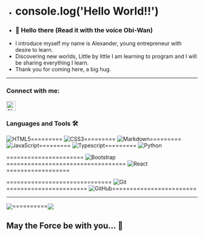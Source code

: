- # console.log('Hello World!!')
- ### 👋 Hello there (Read it with the voice Obi-Wan)
- I introduce myself my name is Alexander, young entrepreneur with desire to learn.
- Discovering new worlds, Little by little I am learning to program and I will be sharing everything I learn.
- Thank you for coming here, a big hug.
- ------------------------------------------------------
### Connect with me:
<p align="left">
<a href="https://www.linkedin.com/in/alexander-paniagua-84873a244/" target="blank"><img align="center" src="https://user-images.githubusercontent.com/10210567/140838329-299967f6-0fb5-427d-b1f1-d5140b9b252f.png" alt="Alexander Paniagua" height="25" width="25" /></a>
</p>

### Languages and Tools 🛠 

![HTML5](https://img.shields.io/badge/-HTML5-%23E44D27?style=flat-square&logo=html5&logoColor=ffffff)=========
![CSS3](https://img.shields.io/badge/-CSS3-%231572B6?style=flat-square&logo=css3)=========
![Markdown](https://img.shields.io/badge/-Markdown-000000?style=flat-square&logo=markdown)=========
![JavaScript](https://img.shields.io/badge/-JavaScript-%23F7DF1C?style=flat-square&logo=javascript&logoColor=000000&color=%23F7DF1C)=========
![Typescript](https://img.shields.io/badge/-Typescript-61DAFB?style=flat-square&logo=typescript&logoColor=ffffff&color=007acc)=========
![Python](http://img.shields.io/badge/-Python-3776AB?style=flat-square&logo=python&logoColor=ffffff)

====================== ![Bootstrap](https://img.shields.io/badge/-Bootstrap-563D7C?style=flat-square&logo=Bootstrap)==================================
![React](https://img.shields.io/badge/-React-61DAFB?style=flat-square&logo=react&logoColor=ffffff)==================

============================== ![Git](https://img.shields.io/badge/-Git-%23F05032?style=flat-square&logo=git&logoColor=%23ffffff)=======================
![GitHub](https://img.shields.io/badge/-GitHub-181717?style=flat-square&logo=github)========================
- ------------------------------------------------------
<a href="https://github.com/anuraghazra/github-readme-stats"><img align="center" src="https://github-readme-stats.vercel.app/api?username=AlexanderSDF&show_icons=true&theme=dracula" /></a>==========<a href="https://github.com/anuraghazra/convoychat"><img align="center" src="https://github-readme-stats.vercel.app/api/top-langs/?username=AlexanderSDF&theme=dracula&layout=compact" /></a>

## May the Force be with you... 👋 
